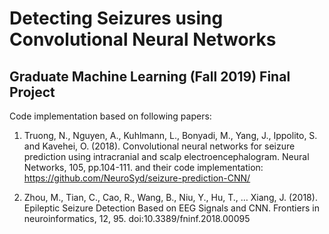 # Detecting Seizures using Convolutional Neural Networks
## Graduate Machine Learning (Fall 2019) Final Project

Code implementation based on following papers:
1) Truong, N., Nguyen, A., Kuhlmann, L., Bonyadi, M., Yang, J., Ippolito, S. and Kavehei, O. (2018). 
Convolutional neural networks for seizure prediction using intracranial and scalp electroencephalogram. 
Neural Networks, 105, pp.104-111.
and their code implementation:
https://github.com/NeuroSyd/seizure-prediction-CNN/

2) Zhou, M., Tian, C., Cao, R., Wang, B., Niu, Y., Hu, T., … Xiang, J. (2018). 
Epileptic Seizure Detection Based on EEG Signals and CNN. 
Frontiers in neuroinformatics, 12, 95. doi:10.3389/fninf.2018.00095

